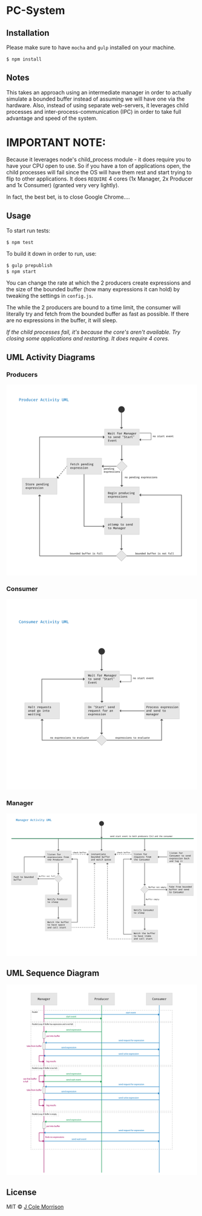 # PC-System

## Installation

Please make sure to have `mocha` and `gulp` installed on your machine.

```
$ npm install
```

## Notes

This takes an approach using an intermediate manager in order to actually simulate a bounded buffer instead of assuming we will have one via the hardware.  Also, instead of using separate web-servers, it leverages child processes and inter-process-communication (IPC) in order to take full advantage and speed of the system.

# IMPORTANT NOTE:

Because it leverages node's child_process module - it does require you to have your CPU open to use.  So if you have a ton of applications open, the child processes will fail since the OS will have them rest and start trying to flip to other applications.  It does `REQUIRE` 4 cores (1x Manager, 2x Producer and 1x Consumer) (granted very very lightly).

In fact, the best bet, is to close Google Chrome....

## Usage

To start run tests:

```
$ npm test
```

To build it down in order to run, use:

```
$ gulp prepublish
$ npm start
```

You can change the rate at which the 2 producers create expressions and the size of the bounded buffer (how many expressions it can hold) by tweaking the settings in `config.js`.

The while the 2 producers are bound to a time limit, the consumer will literally try and fetch from the bounded buffer as fast as possible.  If there are no expressions in the buffer, it will sleep.

*If the child processes fail, it's because the core's aren't available.  Try closing some applications and restarting.  It does require 4 cores.*


## UML Activity Diagrams

### Producers

![Producer Activity UML Diagram](/img/producer-uml-activity.png?raw=true)

### Consumer

![Consumer Activity UML Diagram](/img/consumer-uml-activity.png?raw=true)

### Manager

![Manager Activity UML Diagram](/img/manager-uml-activity.png?raw=true)

## UML Sequence Diagram

![UML Sequence Diagram](/img/pc-sequence-uml.png?raw=true)

## License

MIT © [J Cole Morrison](start.jcolemorrison.com)

